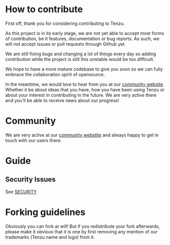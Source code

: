 # How to contribute

First off, thank you for considering contributing to Tenzu.

As this project is in its early stage, we are not yet able to accept most forms of contribution,
be it features, documentation or bug reports. As such, we will not accept issues or pull 
requests through Github yet.

We are still fixing bugs and changing a lot of things every day so adding contribution
while the project is still this unstable would be too difficult.

We hope to have a more mature codebase to give you soon so we can fully embrace the 
collaboration spirit of opensource.

In the meantime, we would love to hear from you at our [community website](https://community.tenzu.net).
Whether it be about ideas that you have, how you have been using Tenzu or about your interest in
contributing in the future. We are very active there and you'll be able to receive news about our 
progress!

# Community
We are very active at our [community webstite](https://community.tenzu.net) and always happy to get in 
touch with our users there.

# Guide

## Security Issues

See [SECURITY](SECURITY.md)

# Forking guidelines

Obviously you can fork at will!
But if you redistribute your fork afterwards, please make it obvious that
it is one by first removing any mention of our trademarks (Tenzu name and logo) from it.